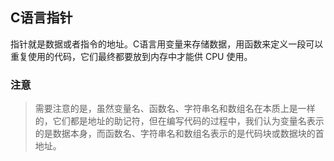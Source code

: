 C语言指针
---------------------
指针就是数据或者指令的地址。C语言用变量来存储数据，用函数来定义一段可以重复使用的代码，它们最终都要放到内存中才能供 CPU 使用。

### 注意

> 需要注意的是，虽然变量名、函数名、字符串名和数组名在本质上是一样的，它们都是地址的助记符，但在编写代码的过程中，我们认为变量名表示的是数据本身，而函数名、字符串名和数组名表示的是代码块或数据块的首地址。
